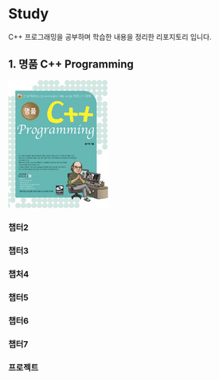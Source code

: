 # Study

C++ 프로그래밍을 공부하며 학습한 내용을 정리한 리포지토리 입니다.

## 1. 명품 C++ Programming

<img src="Image/명품_cpp_Programming_표지.jpg" alt="Luxury_cpp_programming" width="200">

### 챕터2

### 챕터3

### 챕처4

### 챕터5

### 챕터6

### 챕터7

### 프로젝트
